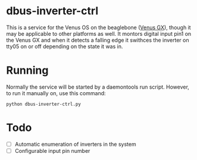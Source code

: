 # dbus-inverter-ctrl

This is a service for the Venus OS on the beaglebone
([Venus GX](https://www.victronenergy.com/panel-systems-remote-monitoring/venus-gx)),
though it may be applicable to other platforms as well. It montors digital input pin1
on the Venus GX and when it detects a falling edge it swithces the inverter on tty05
on or off depending on the state it was in.

# Running

Normally the service will be started by a daemontools run script. However, to run
it manually on, use this command:

    python dbus-inverter-ctrl.py

# Todo

- [ ] Automatic enumeration of inverters in the system
- [ ] Configurable input pin number